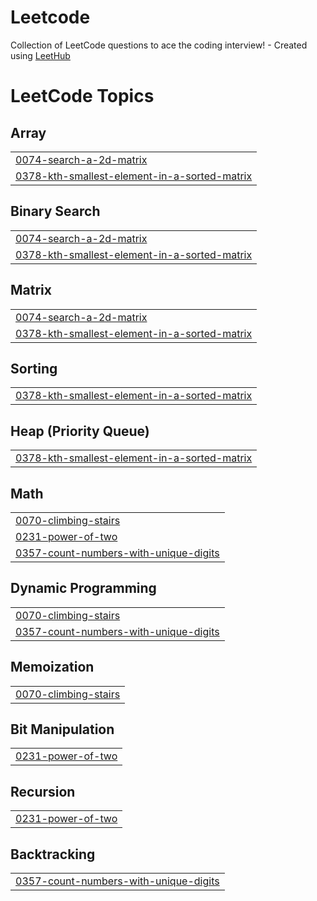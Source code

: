 # Leetcode
Collection of LeetCode questions to ace the coding interview! - Created using [LeetHub](https://github.com/QasimWani/LeetHub)

<!---LeetCode Topics Start-->
# LeetCode Topics
## Array
|  |
| ------- |
| [0074-search-a-2d-matrix](https://github.com/ramyad06/Leetcode/tree/master/0074-search-a-2d-matrix) |
| [0378-kth-smallest-element-in-a-sorted-matrix](https://github.com/ramyad06/Leetcode/tree/master/0378-kth-smallest-element-in-a-sorted-matrix) |
## Binary Search
|  |
| ------- |
| [0074-search-a-2d-matrix](https://github.com/ramyad06/Leetcode/tree/master/0074-search-a-2d-matrix) |
| [0378-kth-smallest-element-in-a-sorted-matrix](https://github.com/ramyad06/Leetcode/tree/master/0378-kth-smallest-element-in-a-sorted-matrix) |
## Matrix
|  |
| ------- |
| [0074-search-a-2d-matrix](https://github.com/ramyad06/Leetcode/tree/master/0074-search-a-2d-matrix) |
| [0378-kth-smallest-element-in-a-sorted-matrix](https://github.com/ramyad06/Leetcode/tree/master/0378-kth-smallest-element-in-a-sorted-matrix) |
## Sorting
|  |
| ------- |
| [0378-kth-smallest-element-in-a-sorted-matrix](https://github.com/ramyad06/Leetcode/tree/master/0378-kth-smallest-element-in-a-sorted-matrix) |
## Heap (Priority Queue)
|  |
| ------- |
| [0378-kth-smallest-element-in-a-sorted-matrix](https://github.com/ramyad06/Leetcode/tree/master/0378-kth-smallest-element-in-a-sorted-matrix) |
## Math
|  |
| ------- |
| [0070-climbing-stairs](https://github.com/ramyad06/Leetcode/tree/master/0070-climbing-stairs) |
| [0231-power-of-two](https://github.com/ramyad06/Leetcode/tree/master/0231-power-of-two) |
| [0357-count-numbers-with-unique-digits](https://github.com/ramyad06/Leetcode/tree/master/0357-count-numbers-with-unique-digits) |
## Dynamic Programming
|  |
| ------- |
| [0070-climbing-stairs](https://github.com/ramyad06/Leetcode/tree/master/0070-climbing-stairs) |
| [0357-count-numbers-with-unique-digits](https://github.com/ramyad06/Leetcode/tree/master/0357-count-numbers-with-unique-digits) |
## Memoization
|  |
| ------- |
| [0070-climbing-stairs](https://github.com/ramyad06/Leetcode/tree/master/0070-climbing-stairs) |
## Bit Manipulation
|  |
| ------- |
| [0231-power-of-two](https://github.com/ramyad06/Leetcode/tree/master/0231-power-of-two) |
## Recursion
|  |
| ------- |
| [0231-power-of-two](https://github.com/ramyad06/Leetcode/tree/master/0231-power-of-two) |
## Backtracking
|  |
| ------- |
| [0357-count-numbers-with-unique-digits](https://github.com/ramyad06/Leetcode/tree/master/0357-count-numbers-with-unique-digits) |
<!---LeetCode Topics End-->